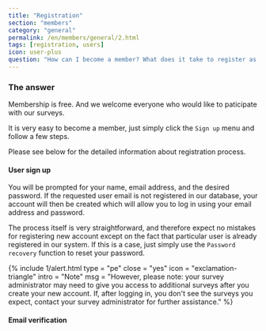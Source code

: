 ```yaml
---
title: "Registration"
section: "members"
category: "general"
permalink: /en/members/general/2.html
tags: [registration, users]
icon: user-plus
question: "How can I become a member? What does it take to register as a member? Do I need to pay an entry fee?"
---
```


### <i class="pe-anchor pe-fw"></i> The answer

Membership is free. And we welcome everyone who would like to paticipate with our surveys.

It is very easy to become a member, just simply click the `Sign up` menu and follow a few steps.

Please see below for the detailed information about registration process.


#### User sign up

You will be prompted for your name, email address, and the desired password. If the requested user email is not registered in our database, your account will then be created which will allow you to log in using your email address and password.


The process itself is very straightforward, and therefore expect no mistakes for registering new account except on the fact that particular user is already registered in our system. If this is a case, just simply use the `Password recovery` function to reset your password.

{% include 1/alert.html type = "pe" close = "yes" icon = "exclamation-triangle" intro = "Note" msg = "However, please note: your survey administrator may need to give you access to additional surveys after you create your new account. If, after logging in, you don't see the surveys you expect, contact your survey administrator for further assistance." %}


#### Email verification

